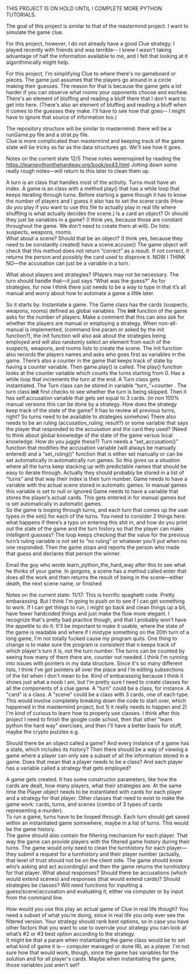 THIS PROJECT IS ON HOLD UNTIL I COMPLETE MORE PYTHON TUTORIALS.

The goal of this project is similar to that of the mastermind project.  I want to simulate the game clue.

For this project, however, I do not already have a good Clue strategy.  I played recently with friends and 
was terrible-- I knew I wasn't taking advantage of half the information available to me, and I felt that
looking at it algorithmically might help.

For this project, I'm simplifying Clue to where there's no gameboard or pieces.  The game just assumes that
the players go around in a circle making their guesses.  The reason for that is because the game gets a lot
harder if you can observe what rooms your opponents choose and eschew.  There's an element of bluffing and 
reading a bluff there that I don't want to get into here.  (There's also an element of bluffing and reading 
a bluff when it comes to the guesses they make.  I'll have to see how that goes-- I might have to ignore that 
source of information too.)

The repository structure will be similar to mastermind: there will be a runGame.py file and a strat.py file.  
Clue is more complicated than mastermind and keeping track of the game state will be tricky as far as the 
data structures go.  We'll see how it goes.



Notes on the current state 12/5
These notes wereinspired by reading the https://learnpythonthehardway.org/book/ex43.html  Jotting down some really rough notes—will return to this later to clean them up. 

A turn is an class that handles most of the activity.  Turns must have an index. 
A game is an class with a method play() that has a while loop that keeps iterating through turns.   Before starting a game though it has to know the number of players and I guess it also has to set the scene cards (How do you play if you want to use this file to actually play in real life where shuffling is what actually decides the scene.)
Is a card an object?  Or should they just be variables in a game?   (I think yes, because those are constant throughout the game.  We don’t need to create them at will).  Do lists: suspects, weapons, rooms.  
What about a scene?  Should that be an object?  (I think yes, because they need to be constantly created)  have a scene.accuse() The game object will check that this method does not return “correct” as a result.  If not correct, it returns the person and possibly the card used to disprove it.   NOW I THINK NO—the accusation can just be a variable in a turn.  

What about players and strategies?  (Players may not be necessary.  The turn should handle that—it just says “What was the guess?”  As for strategies, for now I think there just needs to be a way to type in that it’s all manual and worry about how to automate a game a little later.

So it starts by:
Instantiate a game.  The Game class has the cards (suspects, weapons, rooms) defined as global variables. The __init__ function of the game asks for the number of players.  Make a comment that this can also ask for whether the players are manual or employing a strategy.  When non-all-manual is implemented, (command line param or asked by the init function?), the init function will also ask about the strategies being employed and will also randomly select an element from each of the suspects, weapons, and rooms lists to create the scene.  The init function also records the players names and asks who goes first as variables in the game.  There’s also a counter in the game that keeps track of state by having a counter variable.
Then game.play() is called.  The play() function looks at the counter variable which counts the turns starting from 0.  Has a while loop that increments the turn at the end.  A Turn class gets instantiated.  The Turn class can be stored in variable “turn_”+counter .  The turn class __init__ first checks to see whether the turn is being skipped.  Then it has self.accusation variable that gets set equal to 3 cards.  (in non 100% manual versions this can be done by a strategy.  How does the strategy keep track of the state of the game?  It has to review all previous turns, right?  So turns need to be available to strategies somehow)   There also needs to be an ruling (accusation_ruling, result?) or some variable that says the player that responded to the accusation and the card they used?  (Need to think about global knowledge of the state of the game versus local knowledge.  How do you juggle these?)   Turn needs a “set_accusation()” function that modifies the accusation variable (will always be manually entered) and a “set_ruling()” function that is either set manually or can be set automatically in automatically run games.
So this gives us a situation where all the turns keep stacking up with predictable names that should be easy to iterate through.  Actually they should probably be stored in a list of “turns” and that way their index is their turn number. 
Game needs to have a variable with the actual scene stored in automatic games.  In manual games this variable is set to null or ignored
Game needs to have a variable that stores the player’s actual cards.  This gets entered in for manual games but is set automatically in automatic games.  
So the game is looping through turns, and each turn that comes up the user types in the set() for each of the turns.  You need to consider 2 things here: what happens if there’s a typo on entering this shit in, and how do you print out the state of the game and the turn history so that the player can make intelligent guesses?  The loop keeps checking that the value for the previous turn’s ruling variable is not set to “no ruling” or whatever you’ll put when no one responded.  Then the game stops and reports the person who made that guess and declares that person the winner.  

 


Email the guy who wrote learn_python_the_hard_way after this to see what he thinks of your game. 
In gorgons, a scene has a method called enter that does all the work and then returns the result of being in the scene—either death, the next scene name, or finished




Notes on the current state:
11/17: 
This is horrific spaghetti code.  Pretty embarassing.  But I think I'm going to push on to see
if I can get something to work.  If I can get things to run, I might go back and clean things up
a bit, have fewer hardcoded things and just make the flow more elegant.  I recognize that's pretty
bad practice though, and that I probably won't have the appetite to do it.
It'll be important to make it usable, where the state of the game is readable and where if I mistype
something on the 20th turn of a long game, I'm not totally fucked cause my program quits. 
One thing to change is to make sure the program is consistent that n keeps track of which player's turn 
it is, not the turn number.  The turns can be counted by seeing how many of them there are, counter not needed. 
I think I'm running into issues with pointers in my data structure.  Since it's so many different lists,
I think I've got pointers all over the place and I'm editing subsections of the list when I don't mean to be. 
Kind of embarassing because I think it shows just what a noob I am, but I'm pretty sure I need to create classes
for all the components of a clue game.  A "turn" could be a class, for instance.  A "card" is a class.  A "scene" 
could be a class with 3 cards, one of each type.  This would involve completely breaking down the code to start over,
which happened in the mastermind project, but 1) it really needs to happen and 2) I'm kind of curious to learn
how to properly use classes.  I think after this project I need to finish the google code school, then that other
"learn python the hard way" exercises, and then I'll have a better basis for stuff, maybe the crypto puzzles e.g.

Should there be an object called a game?  And every instance of a game has a state, which includes its history?  Then there should be a way of viewing a game where a player can only see a subset of all the information stored in a game.  Does that mean that a player needs to be a class?  And each player has a variable called a strategy that gets employed?  

A game gets created.  It has some constructor parameters, like how the cards are dealt, how many players, what their strategies are.  At the same time the Player object needs to be instantiated with cards for each player and a strategy for that player.  Other classes that need to exist to make the game work: cards, turns, and scenes (combo of 3 types of cards representing a murder).  
To run a game, turns have to be looped through.  Each turn should get saved within an instantiated game somewhere, maybe in a list of turns.  This would be the game history.  
The game should also contain the filtering mechanism for each player.  That way the game can provide players with the filtered game history during their turns.   The game would only need to clean the turnhistory for each player—they submit a request for a turnhistory and their player number (actually, that level of trust should not be on the client side.  The game should know who’s asking and act accordingly) and then the game returns the turnhistory for that player. 
What about responses?  Should there be accusations (which would extend scenes) and responses (that would extend cards)? 
Should strategies be classes? 
Will need functions for inputting a guess/scene/accusation and evaluating it, either via computer or by input from the command line.  

How would you use this play an actual game of Clue in real life though?  You need a subset of what you’re doing, since in real life you only ever see the filtered version.   Your strategy should rank best options, so in case you have other factors that you want to use to overrule your strategy you can look at what’s #2 or #3 best option according to the strategy.  
It might be that a param when instantiating the game class would be to set what kind of game it is-- computer managed or 
done IRL as a player.  I'm not sure how that would work, though, since the game has variables for the solution and 
for all player's cards.  Maybe when instantiating the game, those variables just aren't set?  